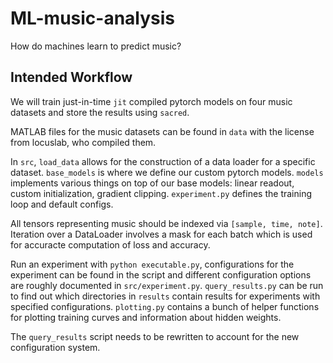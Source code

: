 # ML-music-analysis
How do machines learn to predict music?

## Intended Workflow

We will train just-in-time `jit` compiled pytorch models on four music datasets and store the results using `sacred`.

MATLAB files for the music datasets can be found in `data` with the license from locuslab, who compiled them.

In `src`, `load_data` allows for the construction of a data loader for a specific dataset. `base_models` is where we define our custom pytorch models. `models` implements various things on top of our base models: linear readout, custom initialization, gradient clipping. `experiment.py` defines the training loop and default configs.

All tensors representing music should be indexed via `[sample, time, note]`. Iteration over a DataLoader involves a mask for each batch which is used for accuracte computation of loss and accuracy.

Run an experiment with `python executable.py`, configurations for the experiment can be found in the script and different configuration options are roughly documented in `src/experiment.py`. `query_results.py` can be run to find out which directories in `results` contain results for experiments with specified configurations. `plotting.py` contains a bunch of helper functions for plotting training curves and information about hidden weights.

The `query_results` script needs to be rewritten to account for the new configuration system.